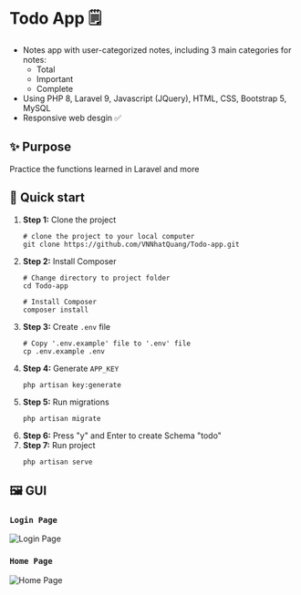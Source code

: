# Todo App 🗒️
- Notes app with user-categorized notes, including 3 main categories for notes:
    - Total
    - Important
    - Complete
- Using PHP 8, Laravel 9, Javascript (JQuery), HTML, CSS, Bootstrap 5, MySQL
- Responsive web desgin ✅

## ✨ Purpose
Practice the functions learned in Laravel and more

## 🚀 Quick start
1.  **Step 1:** Clone the project
    ```
    # clone the project to your local computer
    git clone https://github.com/VNNhatQuang/Todo-app.git
    ```
1.  **Step 2:** Install Composer
    ```
    # Change directory to project folder
    cd Todo-app
    ```
    ```
    # Install Composer
    composer install
    ```
1. **Step 3:** Create ``.env`` file
    ```
    # Copy '.env.example' file to '.env' file
    cp .env.example .env
    ```
1. **Step 4:** Generate ``APP_KEY``
    ```
    php artisan key:generate
    ```
1. **Step 5:** Run migrations
    ```
    php artisan migrate
    ```
1. **Step 6:** Press "y" and Enter to create Schema "todo"
1. **Step 7:** Run project
    ```
    php artisan serve
    ```


## 🖼️ GUI
### `Login Page`
![Login Page](https://i.imgur.com/kywT1ub.jpg)
### `Home Page`
![Home Page](https://i.imgur.com/bYVAJTq.jpg)
